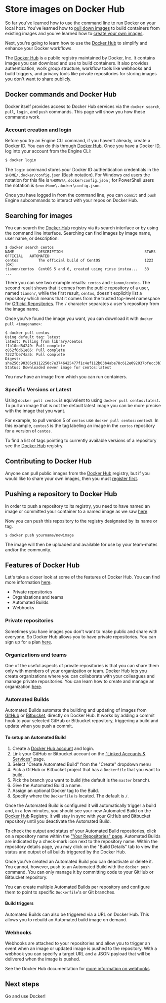 <!--[metadata]>
+++
aliases = ["/engine/userguide/dockerrepos/"]
title = "Store images on Docker Hub"
description = "Learn how to use the Docker Hub to manage Docker images and work flow"
keywords = ["repo, Docker Hub, Docker Hub, registry, index, repositories, usage, pull image, push image, image,  documentation"]
[menu.main]
parent = "engine_learn"
+++
<![end-metadata]-->

# Store images on Docker Hub

So far you've learned how to use the command line to run Docker on your local
host. You've learned how to [pull down images](usingdocker.md) to build
containers from existing images and you've learned how to [create your own
images](dockerimages.md).

Next, you're going to learn how to use the [Docker Hub](https://hub.docker.com)
to simplify and enhance your Docker workflows.

The [Docker Hub](https://hub.docker.com) is a public registry maintained by
Docker, Inc. It contains images you can download and use to build
containers. It also provides authentication, work group structure, workflow
tools like webhooks and build triggers, and privacy tools like private
repositories for storing images you don't want to share publicly.

## Docker commands and Docker Hub

Docker itself provides access to Docker Hub services via the `docker search`,
`pull`, `login`, and `push` commands. This page will show you how these commands work.

### Account creation and login
Before you try an Engine CLI command, if you haven't already, create a Docker
ID. You can do this through [Docker Hub](https://hub.docker.com/). Once you have
a Docker ID, log into your account from the Engine CLI:

```bash
$ docker login
```

The `login` command stores your Docker ID authentication credentials in the
`$HOME/.docker/config.json` (Bash notation). For Windows `cmd` users the
notation for this file is `%HOME%\.docker\config.json` ; for PowerShell users
the notation is `$env:Home\.docker\config.json`. 

Once you have logged in from the command line, you can `commit` and `push`
Engine subcommands to interact with your repos on Docker Hub.

## Searching for images

You can search the [Docker Hub](https://hub.docker.com) registry via its search
interface or by using the command line interface. Searching can find images by image
name, user name, or description:

    $ docker search centos
    NAME           DESCRIPTION                                     STARS     OFFICIAL   AUTOMATED
    centos         The official build of CentOS                    1223      [OK]
    tianon/centos  CentOS 5 and 6, created using rinse instea...   33
    ...

There you can see two example results: `centos` and `tianon/centos`. The second
result shows that it comes from the public repository of a user, named
`tianon/`, while the first result, `centos`, doesn't explicitly list a
repository which means that it comes from the trusted top-level namespace for
[Official Repositories](https://docs.docker.com/docker-hub/official_repos/). The `/` character separates
a user's repository from the image name.

Once you've found the image you want, you can download it with `docker pull <imagename>`:

    $ docker pull centos
    Using default tag: latest
    latest: Pulling from library/centos
    f1b10cd84249: Pull complete
    c852f6d61e65: Pull complete
    7322fbe74aa5: Pull complete
    Digest: sha256:90305c9112250c7e3746425477f1c4ef112b03b4abe78c612e092037bfecc3b7
    Status: Downloaded newer image for centos:latest

You now have an image from which you can run containers.

### Specific Versions or Latest
Using `docker pull centos` is equivalent to using `docker pull centos:latest`.
To pull an image that is not the default latest image you can be more precise
with the image that you want.

For example, to pull version 5 of `centos` use `docker pull centos:centos5`.
In this example, `centos5` is the tag labeling an image in the `centos`
repository for a version of `centos`.

To find a list of tags pointing to currently available versions of a repository
see the [Docker Hub](https://hub.docker.com) registry.

## Contributing to Docker Hub

Anyone can pull public images from the [Docker Hub](https://hub.docker.com)
registry, but if you would like to share your own images, then you must
[register first](https://docs.docker.com/docker-hub/accounts).

## Pushing a repository to Docker Hub

In order to push a repository to its registry, you need to have named an image
or committed your container to a named image as we saw
[here](dockerimages.md).

Now you can push this repository to the registry designated by its name or tag.

    $ docker push yourname/newimage

The image will then be uploaded and available for use by your team-mates and/or the
community.

## Features of Docker Hub

Let's take a closer look at some of the features of Docker Hub. You can find more
information [here](https://docs.docker.com/docker-hub/).

* Private repositories
* Organizations and teams
* Automated Builds
* Webhooks

### Private repositories

Sometimes you have images you don't want to make public and share with
everyone. So Docker Hub allows you to have private repositories. You can
sign up for a plan [here](https://hub.docker.com/account/billing-plans/).

### Organizations and teams

One of the useful aspects of private repositories is that you can share
them only with members of your organization or team. Docker Hub lets you
create organizations where you can collaborate with your colleagues and
manage private repositories. You can learn how to create and manage an organization
[here](https://hub.docker.com/organizations/).

### Automated Builds

Automated Builds automate the building and updating of images from
[GitHub](https://www.github.com) or [Bitbucket](http://bitbucket.com), directly on Docker
Hub. It works by adding a commit hook to your selected GitHub or Bitbucket repository,
triggering a build and update when you push a commit.

#### To setup an Automated Build

1.  Create a [Docker Hub account](https://hub.docker.com/) and login.
2.  Link your GitHub or Bitbucket account on the ["Linked Accounts &amp; Services"](https://hub.docker.com/account/authorized-services/) page.
3.  Select "Create Automated Build" from the "Create" dropdown menu
4.  Pick a GitHub or Bitbucket project that has a `Dockerfile` that you want to build.
5.  Pick the branch you want to build (the default is the `master` branch).
6.  Give the Automated Build a name.
7.  Assign an optional Docker tag to the Build.
8.  Specify where the `Dockerfile` is located. The default is `/`.

Once the Automated Build is configured it will automatically trigger a
build and, in a few minutes, you should see your new Automated Build on the [Docker Hub](https://hub.docker.com)
Registry. It will stay in sync with your GitHub and Bitbucket repository until you
deactivate the Automated Build.

To check the output and status of your Automated Build repositories, click on a repository name within the ["Your Repositories" page](https://registry.hub.docker.com/repos/). Automated Builds are indicated by a check-mark icon next to the repository name. Within the repository details page, you may click on the "Build Details" tab to view the status and output of all builds triggered by the Docker Hub.

Once you've created an Automated Build you can deactivate or delete it. You
cannot, however, push to an Automated Build with the `docker push` command.
You can only manage it by committing code to your GitHub or Bitbucket
repository.

You can create multiple Automated Builds per repository and configure them
to point to specific `Dockerfile`'s or Git branches.

#### Build triggers

Automated Builds can also be triggered via a URL on Docker Hub. This
allows you to rebuild an Automated build image on demand.

### Webhooks

Webhooks are attached to your repositories and allow you to trigger an
event when an image or updated image is pushed to the repository. With
a webhook you can specify a target URL and a JSON payload that will be
delivered when the image is pushed.

See the Docker Hub documentation for [more information on
webhooks](https://docs.docker.com/docker-hub/repos/#webhooks)

## Next steps

Go and use Docker!
